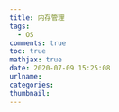 ```yaml
---
title: 内存管理
tags:
  - OS
comments: true
toc: true
mathjax: true
date: 2020-07-09 15:25:08
urlname:
categories:
thumbnail:
---
```






